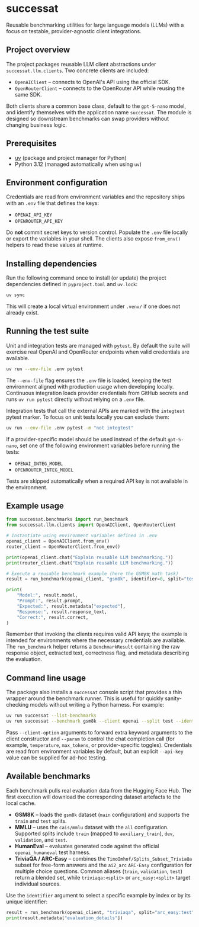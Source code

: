# successat

Reusable benchmarking utilities for large language models (LLMs) with a
focus on testable, provider-agnostic client integrations.

## Project overview

The project packages reusable LLM client abstractions under
`successat.llm.clients`. Two concrete clients are included:

* `OpenAIClient` – connects to OpenAI's API using the official SDK.
* `OpenRouterClient` – connects to the OpenRouter API while reusing the same
  SDK.

Both clients share a common base class, default to the
`gpt-5-nano` model, and identify themselves with the application name
`successat`. The module is designed so downstream benchmarks can swap providers
without changing business logic.

## Prerequisites

* [uv](https://docs.astral.sh/uv/) (package and project manager for Python)
* Python 3.12 (managed automatically when using `uv`)

## Environment configuration

Credentials are read from environment variables and the repository ships with
an `.env` file that defines the keys:

* `OPENAI_API_KEY`
* `OPENROUTER_API_KEY`

Do **not** commit secret keys to version control. Populate the `.env` file
locally or export the variables in your shell. The clients also expose
`from_env()` helpers to read these values at runtime.

## Installing dependencies

Run the following command once to install (or update) the project dependencies
defined in `pyproject.toml` and `uv.lock`:

```bash
uv sync
```

This will create a local virtual environment under `.venv/` if one does not
already exist.

## Running the test suite

Unit and integration tests are managed with `pytest`. By default the suite will
exercise real OpenAI and OpenRouter endpoints when valid credentials are
available.

```bash
uv run --env-file .env pytest
```

The `--env-file` flag ensures the `.env` file is loaded, keeping the test
environment aligned with production usage when developing locally. Continuous
integration loads provider credentials from GitHub secrets and runs `uv run
pytest` directly without relying on a `.env` file.

Integration tests that call the external APIs are marked with the `integtest`
pytest marker. To focus on unit tests locally you can exclude them:

```bash
uv run --env-file .env pytest -m "not integtest"
```

If a provider-specific model should be used instead of the default
`gpt-5-nano`, set one of the following environment variables before running the
tests:

* `OPENAI_INTEG_MODEL`
* `OPENROUTER_INTEG_MODEL`

Tests are skipped automatically when a required API key is not available in the
environment.

## Example usage

```python
from successat.benchmarks import run_benchmark
from successat.llm.clients import OpenAIClient, OpenRouterClient

# Instantiate using environment variables defined in .env
openai_client = OpenAIClient.from_env()
router_client = OpenRouterClient.from_env()

print(openai_client.chat("Explain reusable LLM benchmarking."))
print(router_client.chat("Explain reusable LLM benchmarking."))

# Execute a reusable benchmark example (here the GSM8K math task)
result = run_benchmark(openai_client, "gsm8k", identifier=0, split="test")

print(
    "Model:", result.model,
    "Prompt:", result.prompt,
    "Expected:", result.metadata["expected"],
    "Response:", result.response_text,
    "Correct:", result.correct,
)
```

Remember that invoking the clients requires valid API keys; the example is
intended for environments where the necessary credentials are available. The
`run_benchmark` helper returns a `BenchmarkResult` containing the raw response
object, extracted text, correctness flag, and metadata describing the
evaluation.

## Command line usage

The package also installs a `successat` console script that provides a thin
wrapper around the benchmark runner. This is useful for quickly sanity-checking
models without writing a Python harness. For example:

```bash
uv run successat --list-benchmarks
uv run successat --benchmark gsm8k --client openai --split test --identifier 0 --param temperature=0.2
```

Pass `--client-option` arguments to forward extra keyword arguments to the
client constructor and `--param` to control the chat completion call (for
example, `temperature`, `max_tokens`, or provider-specific toggles). Credentials
are read from environment variables by default, but an explicit `--api-key`
value can be supplied for ad-hoc testing.

## Available benchmarks

Each benchmark pulls real evaluation data from the Hugging Face Hub. The first
execution will download the corresponding dataset artefacts to the local cache.

* **GSM8K** – loads the `gsm8k` dataset (`main` configuration) and supports the
  `train` and `test` splits.
* **MMLU** – uses the `cais/mmlu` dataset with the `all` configuration. Supported
  splits include `train` (mapped to `auxiliary_train`), `dev`, `validation`, and
  `test`.
* **HumanEval** – evaluates generated code against the official
  `openai_humaneval` test harness.
* **TriviaQA / ARC-Easy** – combines the
  `TimoImhof/Splits_Subset_TriviaQa` subset for free-form answers and the
  `ai2_arc` `ARC-Easy` configuration for multiple choice questions. Common
  aliases (`train`, `validation`, `test`) return a blended set, while
  `triviaqa:<split>` or `arc_easy:<split>` target individual sources.

Use the `identifier` argument to select a specific example by index or by its
unique identifier:

```python
result = run_benchmark(openai_client, "triviaqa", split="arc_easy:test", identifier=0)
print(result.metadata["evaluation_details"])
```

